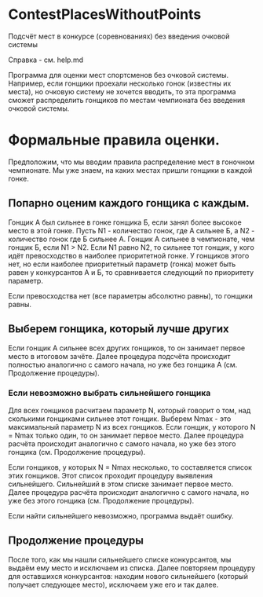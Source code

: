 # ContestPlacesWithoutPoints
Подсчёт мест в конкурсе (соревнованиях) без введения очковой системы

Справка - см. help.md

Программа для оценки мест спортсменов без очковой системы.
Например, если гонщики проехали несколько гонок (известны их места), но очковую систему не хочется вводить, то эта программа сможет распределить гонщиков по местам чемпионата без введения очковой системы.

# Формальные правила оценки.
Предположим, что мы вводим правила распределение мест в гоночном чемпионате.
Мы уже знаем, на каких местах пришли гонщики в каждой гонке.

## Попарно оценим каждого гонщика с каждым.
Гонщик А был сильнее в гонке гонщика Б, если занял более высокое место в этой гонке.
Пусть N1 - количество гонок, где A сильнее Б, а N2 - количество гонок где Б сильнее А.
Гонщик А сильнее в чемпионате, чем гонщик Б, если N1 > N2.
Если N1 равно N2, то сильнее тот гонщик, у кого идёт превосходство в наиболее приоритетной гонке.
У гонщиков этого нет, но если наиболее приоритетный параметр (гонка) может быть равен у конкурсантов А и Б, то сравнивается следующий по приоритету параметр.

Если превосходства нет (все параметры абсолютно равны), то гонщики равны.

## Выберем гонщика, который лучше других
Если гонщик А сильнее всех других гонщиков, то он занимает первое место в итоговом зачёте.
Далее процедура подсчёта происходит полностью аналогично с самого начала, но уже без гонщика А (см. Продолжение процедуры).

### Если невозможно выбрать сильнейшего гонщика
Для всех гонщиков расчитаем параметр N, который говорит о том, над сколькими гонщиками сильнее этот гонщик.
Выберем Nmax - это максимальный параметр N из всех гонщиков.
Если гонщик, у которого N = Nmax только один, то он занимает первое место. Далее процедура расчёта происходит аналогично с самого начала, но уже без этого гонщика (см. Продолжение процедуры).

Если гонщиков, у которых N = Nmax несколько, то составляется список этих гонщиков. Этот список проходит процедуру выявления сильнейшего.
Сильнейший в этом списке занимает первое место. Далее процедура расчёта происходит аналогично с самого начала, но уже без этого гонщика (см. Продолжение процедуры).

Если найти сильнейшего невозможно, программа выдаёт ошибку.

## Продолжение процедуры
После того, как мы нашли сильнейшего списке конкурсантов, мы выдаём ему место и исключаем из списка.
Далее повторяем процедуру для оставшихся конкурсантов: находим нового сильнейшего (который получает следующее место), исключаем уже его и так далее.
